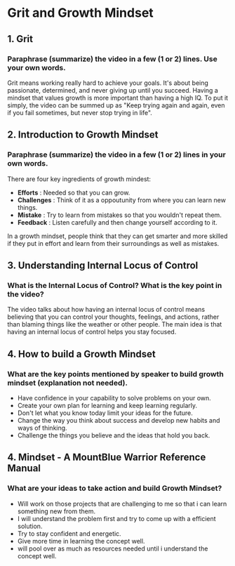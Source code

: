 # Grit and Growth Mindset


## 1. Grit
### Paraphrase (summarize) the video in a few (1 or 2) lines. Use your own words.

Grit means working really hard to achieve your goals. It's about being passionate, determined, and never 
giving up until you succeed. Having a mindset that values growth is more important than having a high IQ. 
To put it simply, the video can be summed up as "Keep trying again and again, even if you fail sometimes, but never stop trying in life".


## 2. Introduction to Growth Mindset

### Paraphrase (summarize) the video in a few (1 or 2) lines in your own words.

There are four key ingredients of growth mindest:

* **Efforts** : Needed so that you can grow.
* **Challenges** : Think of it as a oppoutunity from where you can learn new things.
* **Mistake** : Try to learn from mistakes so that you wouldn't repeat them.
* **Feedback** : Listen carefully and then change yourself according to it. 

In a growth mindset, people think that they can get smarter and more skilled if they put in effort and learn from their surroundings as well as mistakes.


## 3. Understanding Internal Locus of Control

### What is the Internal Locus of Control? What is the key point in the video?

The video talks about how having an internal locus of control means believing that you can control your thoughts, 
feelings, and actions, rather than blaming things like the weather or other people. The main idea is that having an 
internal locus of control helps you stay focused.


## 4. How to build a Growth Mindset

### What are the key points mentioned by speaker to build growth mindset (explanation not needed).

* Have confidence in your capability to solve problems on your own.
* Create your own plan for learning and keep learning regularly.
* Don't let what you know today limit your ideas for the future.
* Change the way you think about success and develop new habits and ways of thinking.
* Challenge the things you believe and the ideas that hold you back.


## 4. Mindset - A MountBlue Warrior Reference Manual

### What are your ideas to take action and build Growth Mindset?

* Will work on those projects that are challenging to me so that i can learn something new from them.
* I will understand the problem first and try to come up with a efficient solution.
* Try to stay confident and energetic.
* Give more time in learning the concept well.
* will pool over as much as resources needed until i understand the concept well.
